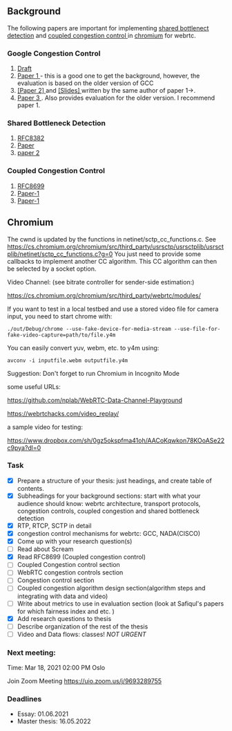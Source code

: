 

## Background

The following papers are important for implementing <a href="http://heim.ifi.uio.no/davihay/hayes14__pract_passiv_shared_bottl_detec-abstract.html">shared bottlenect detection</a> and <a href="http://heim.ifi.uio.no/safiquli/coupled-cc/"> coupled congestion control </a> in <a href="https://www.chromium.org/Home">chromium</a> for webrtc.


### Google Congestion Control
<ol>
        <li> <a href="https://tools.ietf.org/html/draft-ietf-rmcat-gcc-02"> Draft </a></li>
        <li> <a href="http://conferences.sigcomm.org/sigcomm/2013/papers/fhmn/p21.pdf">Paper 1 </a> - this is a good one to get the background, however, the evaluation is based on the older version of GCC</li>
        <li> <a href="http://c3lab.poliba.it/images/c/ce/Gcc-pv-2013.pdf"> [Paper 2] </a> and <a href="http://c3lab.poliba.it/images/3/3d/Elastic-slides.pdf"> [Slides] </a>  written by the same author of paper 1->.</li>
        <li> <a href="http://www.netlab.tkk.fi/~varun/singh2013rrtcc.pdf"> Paper 3 </a>. Also provides evaluation for the older version.
        I recommend paper 1.</li>
</ol>


### Shared Bottleneck Detection
<ol>
    <li> <a href="https://tools.ietf.org/html/rfc8382"> RFC8382 </a>  </li>
    <li> <a href="https://ieeexplore.ieee.org/document/6925767"> Paper </a> </li>
    <li> <a href="https://ieeexplore.ieee.org/document/9161279"> paper 2 </a> </li> 
</ol>


### Coupled Congestion Control
<ol>
        <li> <a href="https://tools.ietf.org/html/rfc8699"> RFC8699 </a> </li>
        <li> <a href="http://dl.acm.org/authorize.cfm?key=N71345"> Paper-1 </a> </li>
        <li> <a href="https://ieeexplore.ieee.org/document/7502803"> Paper-1 </a> </li>
</ol>

## Chromium

The cwnd is updated by the functions in netinet/sctp_cc_functions.c. See
https://cs.chromium.org/chromium/src/third_party/usrsctp/usrsctplib/usrsctplib/netinet/sctp_cc_functions.c?g=0
You just need to provide some callbacks to implement another CC algorithm. This CC
algorithm can then be selected by a socket option.

Video Channel: (see bitrate controller for sender-side estimation:)

https://cs.chromium.org/chromium/src/third_party/webrtc/modules/


If you want to test in a local testbed and use a stored video file for camera input, you need to start chrome with:

	./out/Debug/chrome --use-fake-device-for-media-stream --use-file-for-fake-video-capture=path/to/file.y4m

You can easily convert yuv, webm, etc. to y4m using:

	avconv -i inputfile.webm outputfile.y4m
  
 Suggestion: Don't forget to run Chromium in Incognito Mode
 
 some useful URLs:
 
 https://github.com/nplab/WebRTC-Data-Channel-Playground
 
 https://webrtchacks.com/video_replay/
 
 a sample video for testing:
 
 https://www.dropbox.com/sh/0gz5okspfma41oh/AACoKqwkon78KOoASe22c9pya?dl=0
 
 
### Task

 - [x] Prepare a structure of your thesis: just headings, and create table of contents.
 - [x] Subheadings for your background sections: start with what your audience should know: webrtc architecture, transport protocols, congestion controls, coupled congestion and shared bottleneck detection 
 - [x] RTP, RTCP, SCTP in detail
 - [x] congestion control mechanisms for webrtc: GCC, NADA(CISCO) 
 - [x] Come up with your research question(s)
 - [ ] Read about Scream 
 - [x] Read RFC8699 (Coupled congestion control)
 - [ ] Coupled Congestion control section
 - [ ] WebRTC congestion controls section
 - [ ] Congestion control section
 - [ ] Coupled congestion algorithm design section(algorithm steps and integrating with data and video)
 - [ ] Write about metrics to use in evaluation section (look at Safiqul's papers for which fairness index and etc. ) 
 - [x] Add research questions to thesis
 - [ ] Describe organization of the rest of the thesis 
 - [ ] Video and Data flows: classes!  *NOT URGENT*

 ### Next meeting:

Time: Mar 18, 2021 02:00 PM Oslo

Join Zoom Meeting
https://uio.zoom.us/j/9693289755
 
 
### Deadlines
* Essay: 01.06.2021
* Master thesis: 16.05.2022

